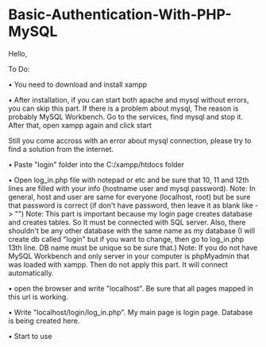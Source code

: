 # Basic-Authentication-With-PHP-MySQL

Hello,


To Do:

• You need to download and install xampp

• After installation, if you can start both apache and mysql without errors, you can skip this part. If there is a problem about mysql,
  The reason is probably MySQL Workbench. Go to the services, find mysql and stop it. After that, open xampp again and click start

  Still you come accross with an error about mysql connection, please try to find a solution from the internet.

• Paste "login" folder into the C:/xampp/htdocs folder

• Open log_in.php file with notepad or etc and be sure that 10, 11 and 12th lines are filled with your info (hostname user and mysql password).
 Note: In general, host and user are same for everyone (localhost, root) but be sure that password is correct (if don't have password, then leave it as blank like -> "")
 Note: This part is important because my login page creates database and creates tables. So It must be connected with SQL server. Also, there shouldn't be any other database 
       with the same name as my database (I will create db called "login" but if you want to change, then go to log_in.php 13th line. DB name must be unique so be sure that.)
 Note: If you do not have MySQL Workbench and only server in your computer is phpMyadmin that was loaded with xampp. Then do not apply this part. It will connect automatically. 

• open the browser and write "localhost". Be sure that all pages mapped in this url is working.

• Write "localhost/login/log_in.php". My main page is login page. Database is being created here.

• Start to use
